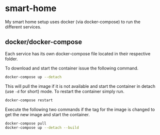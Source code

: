 # smart-home

My smart home setup uses docker (via docker-compose) to run the different
services.

## docker/docker-compose

Each service has its own docker-compose file located in their respective folder.

To download and start the container issue the following command.

```bash
docker-compose up --detach
```

This will pull the image if it is not available and start the container in
detach (use `-d` for short) mode. To restart the container simply run.

```bash
docker-compose restart
```

Execute the following two commands if the tag for the image is changed to get
the new image and start the container.

```bash
docker-compose pull
docker-compose up --detach --build
```
